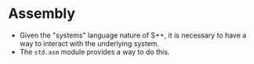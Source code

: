 # Assembly
- Given the "systems" language nature of S++, it is necessary to have a way to interact with the underlying system.
- The `std.asm` module provides a way to do this.